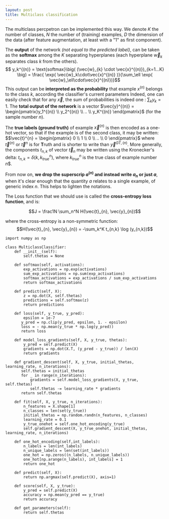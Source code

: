 ```yaml
---
layout: post
title: Multiclass classification
---
```


The multiclass percpetron can be implemented this way. 
We denote $K$ the number of classes, $N$ the number of (training) examples, $D$ the dimension of the data (after feature augmentation, at least with a "1" as first component).

The **output** of the network *(not equal to the predicted label)*, can be taken as the **softmax** among the $K$ separating hyperplanes (each hyperplane $\vec{w}_k$ separates class $k$ from the others).
$$ y_k^{(n)} = \text{softmax}\big( (\vec{w}_{k} \cdot \vec{x}^{(n)})_{k=1...K} \big) = \frac{ \exp(  \vec{w}_k\cdot\vec{x}^{(n)}   )}{\sum_\ell \exp(  \vec{w}_\ell\cdot\vec{x}^{(n)})}$$
This output can be **interpreted as the probability** that example $x^{(n)}$ belongs to the class $k$, according the classifier's current parameters
Indeed, one can easily check that for any $\vec{x}$, the sum of probabilities is indeed one : $\sum_k y_k = 1$.
The **total output of the network** is a vector $\vec{y}^{(n)} = \begin{pmatrix}y_1^{(n)} \\ y_2^{(n)} \\ .. \\ y_K^{(n)} \end{pmatrix}$ (for the sample number $n$).

The **true labels (ground truth)** of example $\vec{x}^{(n)}$ is then encoded as a one-hot vector, so that if the example is of the second class, it may be written: $$\vec{t}^{n} = \begin{pmatrix} 0 \\ 1 \\ 0 \\ .. \\ 0 \end{pmatrix}$ where $\vec{t}^{(n)}$ or $\vec{t}^{n}$ is for **T**ruth and is shorter to write than $\vec{y}^{GT,(n)}$. More generally, the components $t_{n,k}$ of vector $\vec{t}_{n}$ may be written using the Kronecker's delta: $t_{n,k} = \delta(k, k_{true}^{n})$, where $k_{true}^{n}$ is the true class of example number $n$$.

From now on, **we drop the superscrip $a^{(n)}$ and instead write $a_n$ or just $a$**, when it's clear enough that the quantity $a$ relates to a single example, of generic index $n$. This helps to lighten the notations.

The Loss function that we should use is called the **cross-entropy loss function**, and is:

$$J = \frac1N \sum_n^N H(\vec{t}_{n}, \vec{y}_{n})$$

where the cross-entropy is a non-symmetric function: $$H(\vec{t}_{n}, \vec{y}_{n}) = -\sum_k^K t_{n,k} \log (y_{n,k})$$
    
    import numpy as np

    class MulticlassClassifier:
        def __init__(self):
            self.thetas = None

        def softmax(self, activations):
            exp_activations = np.exp(activations)
            sum_exp_activations = np.sum(exp_activations)
            softmax_activations = exp_activations / sum_exp_activations
            return softmax_activations
  
        def predict(self, X):
            z = np.dot(X, self.thetas)
            predictions = self.softmax(z)
            return predictions

        def loss(self, y_true, y_pred):
            epsilon = 1e-7
           y_pred = np.clip(y_pred, epsilon, 1. - epsilon)
           loss = - np.mean(y_true * np.log(y_pred))
           return loss

        def model_loss_gradients(self, X, y_true, thetas):
            y_pred = self.predict(X)
            gradients = np.dot(X.T, (y_pred - y_true)) / len(X)
            return gradients

        def gradient_descent(self, X, y_true, initial_thetas, learning_rate, n_iterations):
           self.thetas = initial_thetas
           for _ in range(n_iterations):
               gradients = self.model_loss_gradients(X, y_true, self.thetas)
               self.thetas -= learning_rate * gradients
           return self.thetas

        def fit(self, X, y_true, n_iterations):
            n_features = X.shape[1]
            n_classes = len(set(y_true))
            initial_thetas = np.random.randn(n_features, n_classes)
            learning_rate = 0.1
            y_true_onehot = self.one_hot_encoding(y_true)
            self.gradient_descent(X, y_true_onehot, initial_thetas, learning_rate, n_iterations)

        def one_hot_encoding(self,int_labels):
            n_labels = len(int_labels)
            n_unique_labels = len(set(int_labels))
            one_hot = np.zeros((n_labels, n_unique_labels))
            one_hot[np.arange(n_labels), int_labels] = 1
            return one_hot

        def predict(self, X):
            return np.argmax(self.predict(X), axis=1)

        def score(self, X, y_true):
            y_pred = self.predict(X)
            accuracy = np.mean(y_pred == y_true)
            return accuracy

        def get_parameters(self):
            return self.thetas
